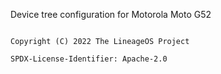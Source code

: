 Device tree configuration for Motorola Moto G52


```

Copyright (C) 2022 The LineageOS Project

SPDX-License-Identifier: Apache-2.0

```

